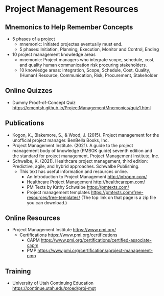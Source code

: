 # Project Management Resources

## Mnemonics to Help Remember Concepts

* 5 phases of a project
  * mnemonic: Initiated projectes eventually must end.
  * 5 phases: Initiation, Planning, Execution, Monitor and Control, Ending
* 10 project management knowledge areas
  * mnemonic: Project managers who integrate scope, schedule, cost, and quality human communication risk procuring stakeholders.
  * 10 knowledge areas: Integration, Scope, Schedule, Cost, Quality, (Human) Resource, Communication, Risk, Procurement, Stakeholder 

## Online Quizzes

* Dummy Proof-of-Concept Quiz https://cmcntsh.github.io/ProjectManagementMnemonics/quiz1.html

## Publications

* Kogon, K., Blakemore, S., & Wood, J. (2015). Project management for the unofficial project manager. BenBella Books, Inc. 
* Project Management Institute. (2021). A guide to the project management body of knowledge (PMBOK guide) seventh edition and the standard for project management. Project Management Institute, Inc. 
* Schwalbe, K. (2021). Healthcare project management, third edition: Predictive, agile, and hybrid approaches. Schwalbe Publishing. 
  * This text has useful information and resources online.
    * An Introduction to Project Management http://intropm.com/
    * Healthcare Project Management http://healthcarepm.com/
    * PM Texts by Kathy Schwalbe https://pmtexts.com/
    * Project management templates https://pmtexts.com/free-resources/free-templates/ (The top link on that page is a zip file you can download.)

## Online Resources

* Project Management Institute https://www.pmi.org/
  * Certifications https://www.pmi.org/certifications
    * CAPM https://www.pmi.org/certifications/certified-associate-capm
    * PMP https://www.pmi.org/certifications/project-management-pmp

## Training

* University of Utah Continuing Education https://continue.utah.edu/proed/proj-mgt


